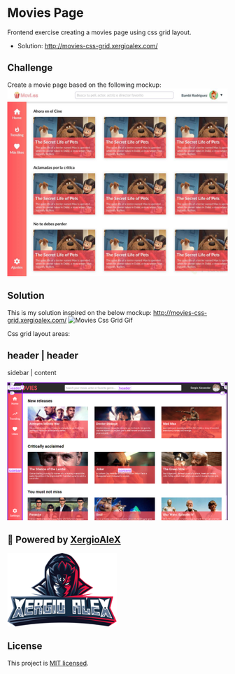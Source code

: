 # Movies Page

Frontend exercise creating a movies page using css grid layout.

- Solution: http://movies-css-grid.xergioalex.com/

## Challenge

Create a movie page based on the following mockup:
<img alt="Movies Challenge Mockup" src="media/movies_challenge_mockup.jpg">

## Solution

This is my solution inspired on the below mockup: http://movies-css-grid.xergioalex.com/
<img alt="Movies Css Grid Gif" src="media/movies-css-grid.gif">

Css grid layout areas:

header  | header
------------------
sidebar | content

<img alt="Movies Css Grid Areas" src="media/movies-css-grid-areas.png">


## :electric_plug: Powered by [XergioAleX](https://www.xergioalex.com/)

<a href="https://www.xergioalex.com/" target="_blank">
  <img alt="XergioAleX Logo" src="media/xergioalex.png" width="250">
</a>

## License

This project is [MIT licensed](./LICENSE).
